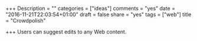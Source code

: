 +++
Description = ""
categories = ["ideas"]
comments = "yes"
date = "2016-11-21T22:03:54+01:00"
draft = false
share = "yes"
tags = ["web"]
title = "Crowdpolish"

+++
Users can suggest edits to any Web content.